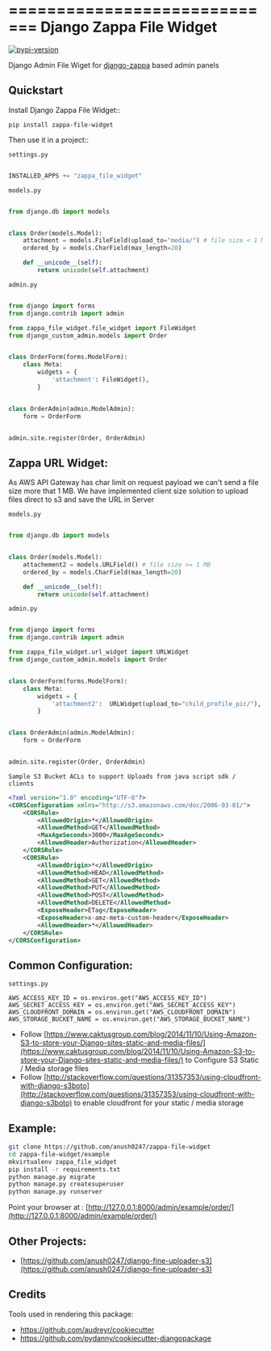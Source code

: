 =============================
Django Zappa File Widget
=============================

[![pypi-version]][pypi]

Django Admin File Wiget for [django-zappa](https://github.com/Miserlou/django-zappa) based admin panels

Quickstart
----------

Install Django Zappa File Widget::

    pip install zappa-file-widget

Then use it in a project::

``settings.py``

```py

INSTALLED_APPS += "zappa_file_widget"

```

``models.py``

```python

from django.db import models


class Order(models.Model):
    attachment = models.FileField(upload_to="media/") # file size < 1 MB
    ordered_by = models.CharField(max_length=20)

    def __unicode__(self):
        return unicode(self.attachment)


```

``admin.py``

```python

from django import forms
from django.contrib import admin

from zappa_file_widget.file_widget import FileWidget
from django_custom_admin.models import Order


class OrderForm(forms.ModelForm):
    class Meta:
        widgets = {
            'attachment': FileWidget(), 
        }


class OrderAdmin(admin.ModelAdmin):
    form = OrderForm


admin.site.register(Order, OrderAdmin)

```

Zappa URL Widget:
-----------------

As AWS API Gateway has char limit on request payload we can't send a file size more that 1 MB. 
We have implemented client size solution to upload files direct to s3 and save the URL in Server


``models.py``

```python

from django.db import models


class Order(models.Model):
    attachement2 = models.URLField() # file size >= 1 MB
    ordered_by = models.CharField(max_length=20)

    def __unicode__(self):
        return unicode(self.attachment)


```

``admin.py``

```python

from django import forms
from django.contrib import admin

from zappa_file_widget.url_widget import URLWidget
from django_custom_admin.models import Order


class OrderForm(forms.ModelForm):
    class Meta:
        widgets = {
            'attachment2':  URLWidget(upload_to="child_profile_pic/"), 
        }


class OrderAdmin(admin.ModelAdmin):
    form = OrderForm


admin.site.register(Order, OrderAdmin)

```

``Sample S3 Bucket ACLs to support Uploads from java script sdk / clients``

```xml
<?xml version="1.0" encoding="UTF-8"?>
<CORSConfiguration xmlns="http://s3.amazonaws.com/doc/2006-03-01/">
    <CORSRule>
        <AllowedOrigin>*</AllowedOrigin>
        <AllowedMethod>GET</AllowedMethod>
        <MaxAgeSeconds>3000</MaxAgeSeconds>
        <AllowedHeader>Authorization</AllowedHeader>
    </CORSRule>
    <CORSRule>
        <AllowedOrigin>*</AllowedOrigin>
        <AllowedMethod>HEAD</AllowedMethod>
        <AllowedMethod>GET</AllowedMethod>
        <AllowedMethod>PUT</AllowedMethod>
        <AllowedMethod>POST</AllowedMethod>
        <AllowedMethod>DELETE</AllowedMethod>
        <ExposeHeader>ETag</ExposeHeader>
        <ExposeHeader>x-amz-meta-custom-header</ExposeHeader>
        <AllowedHeader>*</AllowedHeader>
    </CORSRule>
</CORSConfiguration>
```

Common Configuration:
---------------------

``settings.py``

```
AWS_ACCESS_KEY_ID = os.environ.get("AWS_ACCESS_KEY_ID")
AWS_SECRET_ACCESS_KEY = os.environ.get("AWS_SECRET_ACCESS_KEY")
AWS_CLOUDFRONT_DOMAIN = os.environ.get("AWS_CLOUDFRONT_DOMAIN")
AWS_STORAGE_BUCKET_NAME = os.environ.get("AWS_STORAGE_BUCKET_NAME")
```

* Follow [https://www.caktusgroup.com/blog/2014/11/10/Using-Amazon-S3-to-store-your-Django-sites-static-and-media-files/](https://www.caktusgroup.com/blog/2014/11/10/Using-Amazon-S3-to-store-your-Django-sites-static-and-media-files/) to Configure S3 Static / Media storage files 
* Follow [http://stackoverflow.com/questions/31357353/using-cloudfront-with-django-s3boto](http://stackoverflow.com/questions/31357353/using-cloudfront-with-django-s3boto) to enable cloudfront for your static / media storage


Example:
--------

```sh
git clone https://github.com/anush0247/zappa-file-widget
cd zappa-file-widget/example
mkvirtualenv zappa_file_widget
pip install -r requirements.txt
python manage.py migrate
python manage.py createsuperuser
python manage.py runserver
```

Point your browser at : [http://127.0.0.1:8000/admin/example/order/](http://127.0.0.1:8000/admin/example/order/)

Other Projects:
---------------

* [https://github.com/anush0247/django-fine-uploader-s3](https://github.com/anush0247/django-fine-uploader-s3)


Credits
---------

Tools used in rendering this package:

*  https://github.com/audreyr/cookiecutter
*  https://github.com/pydanny/cookiecutter-djangopackage


[pypi-version]: https://img.shields.io/pypi/v/zappa-file-widget.svg
[pypi]: https://pypi.python.org/pypi/zappa-file-widget
